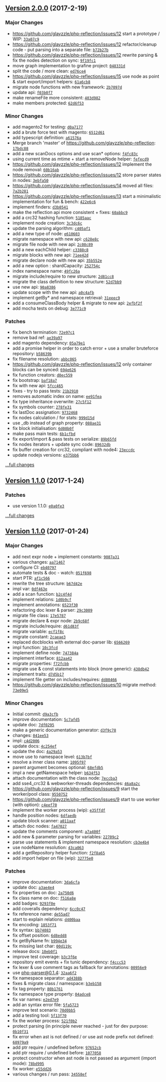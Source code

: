 ## [Version 2.0.0](https://github.com/glayzzle/php-reflection/releases/tag/v2.0.0) (2017-2-19)

### Major Changes

- https://github.com/glayzzle/php-reflection/issues/12 start a prototype / WIP: [`33a07c9`](https://github.com/glayzzle/php-reflection/commit/33a07c9)
- https://github.com/glayzzle/php-reflection/issues/12 refactor/cleanup code - put parsing into a separate file: [`b72b27b`](https://github.com/glayzzle/php-reflection/commit/b72b27b)
- https://github.com/glayzzle/php-reflection/issues/12 rewrite parsing & fix the nodes detection on sync: [`9f19fc1`](https://github.com/glayzzle/php-reflection/commit/9f19fc1)
- move graph implementation to grafine project: [`048331d`](https://github.com/glayzzle/php-reflection/commit/048331d)
- split the code / more clean: [`ed76ce4`](https://github.com/glayzzle/php-reflection/commit/ed76ce4)
- https://github.com/glayzzle/php-reflection/issues/15 use node as point & start export/import helpers: [`61a6cb8`](https://github.com/glayzzle/php-reflection/commit/61a6cb8)
- migrate node functions with new framework: [`2b7097d`](https://github.com/glayzzle/php-reflection/commit/2b7097d)
- update api: [`f03b0f7`](https://github.com/glayzzle/php-reflection/commit/f03b0f7)
- make renameFile more consistent: [`403d982`](https://github.com/glayzzle/php-reflection/commit/403d982)
- make members protected: [`62d6f53`](https://github.com/glayzzle/php-reflection/commit/62d6f53)

### Minor Changes

- add magento2 for testing: [`d0a7177`](https://github.com/glayzzle/php-reflection/commit/d0a7177)
- add a brute force test with magento: [`6512d61`](https://github.com/glayzzle/php-reflection/commit/6512d61)
- add typescript definition: [`a61576a`](https://github.com/glayzzle/php-reflection/commit/a61576a)
- Merge branch 'master' of https://github.com/glayzzle/php-reflection: [`17bdc88`](https://github.com/glayzzle/php-reflection/commit/17bdc88)
- add a new scanDocs options and use scan* options: [`f4fc83c`](https://github.com/glayzzle/php-reflection/commit/f4fc83c)
- using current time as mtime + start a removeNode helper: [`fefecd9`](https://github.com/glayzzle/php-reflection/commit/fefecd9)
- https://github.com/glayzzle/php-reflection/issues/12 implement the node removal: [`60b16ab`](https://github.com/glayzzle/php-reflection/commit/60b16ab)
- https://github.com/glayzzle/php-reflection/issues/12 store parser states in nodes: [`3ebfa50`](https://github.com/glayzzle/php-reflection/commit/3ebfa50)
- https://github.com/glayzzle/php-reflection/issues/14 moved all files: [`7a2b281`](https://github.com/glayzzle/php-reflection/commit/7a2b281)
- https://github.com/glayzzle/php-reflection/issues/13 start a minimalistic implementation for fun & bench: [`422e6c6`](https://github.com/glayzzle/php-reflection/commit/422e6c6)
- implement finders: [`d3b0541`](https://github.com/glayzzle/php-reflection/commit/d3b0541)
- make the reflection api more consistent + fixes: [`60abbc9`](https://github.com/glayzzle/php-reflection/commit/60abbc9)
- add a crc32 hashing function: [`5185aac`](https://github.com/glayzzle/php-reflection/commit/5185aac)
- implement node creation: [`3c3dc6c`](https://github.com/glayzzle/php-reflection/commit/3c3dc6c)
- update the parsing algorithm: [`c405af1`](https://github.com/glayzzle/php-reflection/commit/c405af1)
- add a new type of node: [`e610603`](https://github.com/glayzzle/php-reflection/commit/e610603)
- migrate namespace with new api: [`c628e8c`](https://github.com/glayzzle/php-reflection/commit/c628e8c)
- migrate file node with new api: [`2c08c89`](https://github.com/glayzzle/php-reflection/commit/2c08c89)
- add a new eachChild helper: [`c3388c8`](https://github.com/glayzzle/php-reflection/commit/c3388c8)
- migrate blocks with new api: [`71ee42d`](https://github.com/glayzzle/php-reflection/commit/71ee42d)
- migrate declare node with new api: [`35b552e`](https://github.com/glayzzle/php-reflection/commit/35b552e)
- add a new option : shardCapacity: [`252754c`](https://github.com/glayzzle/php-reflection/commit/252754c)
- index namespace name: [`49fc26a`](https://github.com/glayzzle/php-reflection/commit/49fc26a)
- migrate include/require to new structure: [`2d81cc8`](https://github.com/glayzzle/php-reflection/commit/2d81cc8)
- migrate the class definition to new structure: [`52d7bb9`](https://github.com/glayzzle/php-reflection/commit/52d7bb9)
- use new api: [`90a8386`](https://github.com/glayzzle/php-reflection/commit/90a8386)
- update scope with the new api: [`a0c4afb`](https://github.com/glayzzle/php-reflection/commit/a0c4afb)
- implement getBy* and namespace retrieval: [`31eeec9`](https://github.com/glayzzle/php-reflection/commit/31eeec9)
- add a consumeClassBody helper & migrate to new api: [`2efbf2f`](https://github.com/glayzzle/php-reflection/commit/2efbf2f)
- add mocha tests on debug: [`3e771c9`](https://github.com/glayzzle/php-reflection/commit/3e771c9)

### Patches

- fix bench termination: [`72e97c1`](https://github.com/glayzzle/php-reflection/commit/72e97c1)
- remove bad ref: [`ae39a97`](https://github.com/glayzzle/php-reflection/commit/ae39a97)
- add magento dependency: [`05a79e1`](https://github.com/glayzzle/php-reflection/commit/05a79e1)
- add a promise helper in order to catch error + use a smaller bruteforce repository: [`b58639b`](https://github.com/glayzzle/php-reflection/commit/b58639b)
- fix filename resolution: [`abbc065`](https://github.com/glayzzle/php-reflection/commit/abbc065)
- https://github.com/glayzzle/php-reflection/issues/12 only container blocks can be synced: [`694e626`](https://github.com/glayzzle/php-reflection/commit/694e626)
- fix function creators: [`d0ec559`](https://github.com/glayzzle/php-reflection/commit/d0ec559)
- fix bootstrap: [`baf18a7`](https://github.com/glayzzle/php-reflection/commit/baf18a7)
- fix with new api: [`5fcc465`](https://github.com/glayzzle/php-reflection/commit/5fcc465)
- fixes - try to pass tests: [`21b2910`](https://github.com/glayzzle/php-reflection/commit/21b2910)
- removes automatic index on name: [`ee91fea`](https://github.com/glayzzle/php-reflection/commit/ee91fea)
- fix type inheritance overwrite: [`27c5f12`](https://github.com/glayzzle/php-reflection/commit/27c5f12)
- fix symbols counter: [`278fe31`](https://github.com/glayzzle/php-reflection/commit/278fe31)
- fix lastDoc assignation: [`9732468`](https://github.com/glayzzle/php-reflection/commit/9732468)
- fix nodes calculation / for stats: [`999d15d`](https://github.com/glayzzle/php-reflection/commit/999d15d)
- use _db instead of graph property: [`088ae31`](https://github.com/glayzzle/php-reflection/commit/088ae31)
- fix block initialisation: [`6d08b0f`](https://github.com/glayzzle/php-reflection/commit/6d08b0f)
- make pass main tests: [`6b1cfbd`](https://github.com/glayzzle/php-reflection/commit/6b1cfbd)
- fix export/import & pass tests on serialize: [`89b65fd`](https://github.com/glayzzle/php-reflection/commit/89b65fd)
- fix nodes iterators + update sync code: [`89632db`](https://github.com/glayzzle/php-reflection/commit/89632db)
- fix buffer creation for crc32, compliant with node4: [`23eccdc`](https://github.com/glayzzle/php-reflection/commit/23eccdc)
- update nodejs versions: [`e375bb6`](https://github.com/glayzzle/php-reflection/commit/e375bb6)

[...full changes](https://github.com/glayzzle/php-reflection/compare/v1.1.0...v2.0.0)

## [Version 1.1.0](https://github.com/glayzzle/php-reflection/releases/tag/v1.1.0) (2017-1-24)

### Patches

- use version 1.1.0: [`e0a0fe3`](https://github.com/glayzzle/php-reflection/commit/e0a0fe3)

[...full changes](https://github.com/glayzzle/php-reflection/compare/v0.1.0...v1.1.0)

## [Version 1.1.0](https://github.com/glayzzle/php-reflection/releases/tag/v1.1.0) (2017-01-24)

### Major Changes

- add next expr node + implement constants: [`9087a31`](https://github.com/glayzzle/php-reflection/commit/9087a31)
- various changes: [`aa71467`](https://github.com/glayzzle/php-reflection/commit/aa71467)
- configure CI: [`eb40797`](https://github.com/glayzzle/php-reflection/commit/eb40797)
- automate tests & doc - watch: [`051f698`](https://github.com/glayzzle/php-reflection/commit/051f698)
- start PTR: [`af1c566`](https://github.com/glayzzle/php-reflection/commit/af1c566)
- rewrite the tree structure: [`b67d42e`](https://github.com/glayzzle/php-reflection/commit/b67d42e)
- impl var: [`0df463e`](https://github.com/glayzzle/php-reflection/commit/0df463e)
- add a scan function: [`b2c4f4d`](https://github.com/glayzzle/php-reflection/commit/b2c4f4d)
- implement relations: [`1d0b9cf`](https://github.com/glayzzle/php-reflection/commit/1d0b9cf)
- implement annotations: [`6523f30`](https://github.com/glayzzle/php-reflection/commit/6523f30)
- refactoring doc lexer & parser: [`29c3009`](https://github.com/glayzzle/php-reflection/commit/29c3009)
- migrate file class: [`17e5787`](https://github.com/glayzzle/php-reflection/commit/17e5787)
- migrate declare & expr node: [`2b9c68f`](https://github.com/glayzzle/php-reflection/commit/2b9c68f)
- migrate include/require: [`d61d83f`](https://github.com/glayzzle/php-reflection/commit/d61d83f)
- migrate variable: [`ecf1f8c`](https://github.com/glayzzle/php-reflection/commit/ecf1f8c)
- migrate constant: [`2caeae3`](https://github.com/glayzzle/php-reflection/commit/2caeae3)
- replaced docblocks with external doc-parser lib: [`6566269`](https://github.com/glayzzle/php-reflection/commit/6566269)
- impl function: [`10c3fcd`](https://github.com/glayzzle/php-reflection/commit/10c3fcd)
- implement define node: [`747384a`](https://github.com/glayzzle/php-reflection/commit/747384a)
- implement interface: [`812aa42`](https://github.com/glayzzle/php-reflection/commit/812aa42)
- migrate properties: [`f72fcbb`](https://github.com/glayzzle/php-reflection/commit/f72fcbb)
- migrate use & const statements into block (more generic): [`438db42`](https://github.com/glayzzle/php-reflection/commit/438db42)
- implement traits: [`d7d5b17`](https://github.com/glayzzle/php-reflection/commit/d7d5b17)
- implement file getter on includes/requires: [`dd80466`](https://github.com/glayzzle/php-reflection/commit/dd80466)
- https://github.com/glayzzle/php-reflection/issues/10 migrate method: [`73e09e5`](https://github.com/glayzzle/php-reflection/commit/73e09e5)

### Minor Changes

- Initial commit: [`d9a3cfb`](https://github.com/glayzzle/php-reflection/commit/d9a3cfb)
- improve documentation: [`5c7afd5`](https://github.com/glayzzle/php-reflection/commit/5c7afd5)
- update doc: [`7df0295`](https://github.com/glayzzle/php-reflection/commit/7df0295)
- make a generic documentation generator: [`d3f9c78`](https://github.com/glayzzle/php-reflection/commit/d3f9c78)
- changes: [`041ee53`](https://github.com/glayzzle/php-reflection/commit/041ee53)
- impl: [`c4d2006`](https://github.com/glayzzle/php-reflection/commit/c4d2006)
- update docs: [`4c254ef`](https://github.com/glayzzle/php-reflection/commit/4c254ef)
- update the doc: [`4a29a53`](https://github.com/glayzzle/php-reflection/commit/4a29a53)
- move use to namespace level: [`613b7bf`](https://github.com/glayzzle/php-reflection/commit/613b7bf)
- resolve a inner class name: [`1095f97`](https://github.com/glayzzle/php-reflection/commit/1095f97)
- parent argument becomes optional: [`68efdb5`](https://github.com/glayzzle/php-reflection/commit/68efdb5)
- impl a new getNamespace helper: [`b634f53`](https://github.com/glayzzle/php-reflection/commit/b634f53)
- attach documentation with the class node: [`7eccba3`](https://github.com/glayzzle/php-reflection/commit/7eccba3)
- add sse4_crc32 & webworker-threads dependencies: [`46a8a2c`](https://github.com/glayzzle/php-reflection/commit/46a8a2c)
- https://github.com/glayzzle/php-reflection/issues/9 start the worker/pool class: [`9550752`](https://github.com/glayzzle/php-reflection/commit/9550752)
- https://github.com/glayzzle/php-reflection/issues/9 start to use worker (with option): [`c4eef70`](https://github.com/glayzzle/php-reflection/commit/c4eef70)
- implement the worker process (wip): [`e35ffdf`](https://github.com/glayzzle/php-reflection/commit/e35ffdf)
- handle position nodes: [`6dfaedb`](https://github.com/glayzzle/php-reflection/commit/6dfaedb)
- update block scanner: [`a011aaf`](https://github.com/glayzzle/php-reflection/commit/a011aaf)
- attach doc nodes: [`fa47027`](https://github.com/glayzzle/php-reflection/commit/fa47027)
- update the comments component: [`a7a400f`](https://github.com/glayzzle/php-reflection/commit/a7a400f)
- add new & parameter parsing for variables: [`22709c2`](https://github.com/glayzzle/php-reflection/commit/22709c2)
- parse use statements & implement namespace resolution: [`cb3e4b4`](https://github.com/glayzzle/php-reflection/commit/cb3e4b4)
- use nodeName resolution: [`43ca063`](https://github.com/glayzzle/php-reflection/commit/43ca063)
- add a getRepository helper function: [`f2f8a65`](https://github.com/glayzzle/php-reflection/commit/f2f8a65)
- add import helper on file (wip): [`32775e0`](https://github.com/glayzzle/php-reflection/commit/32775e0)

### Patches

- improve documentation: [`3da6cfa`](https://github.com/glayzzle/php-reflection/commit/3da6cfa)
- update doc: [`a3ae4e4`](https://github.com/glayzzle/php-reflection/commit/a3ae4e4)
- fix properties on doc: [`2a750d6`](https://github.com/glayzzle/php-reflection/commit/2a750d6)
- fix class name on doc: [`f516a8e`](https://github.com/glayzzle/php-reflection/commit/f516a8e)
- add badges: [`9293f0e`](https://github.com/glayzzle/php-reflection/commit/9293f0e)
- add coveralls dependency: [`6cc0c47`](https://github.com/glayzzle/php-reflection/commit/6cc0c47)
- fix reference name: [`de55ad7`](https://github.com/glayzzle/php-reflection/commit/de55ad7)
- start to explain relations: [`d400baa`](https://github.com/glayzzle/php-reflection/commit/d400baa)
- fix encoding: [`1853f71`](https://github.com/glayzzle/php-reflection/commit/1853f71)
- fix syntax: [`bb74083`](https://github.com/glayzzle/php-reflection/commit/bb74083)
- fix offset position: [`6d8edd8`](https://github.com/glayzzle/php-reflection/commit/6d8edd8)
- fix getByName fn: [`b994e34`](https://github.com/glayzzle/php-reflection/commit/b994e34)
- fix missing last char: [`00d119c`](https://github.com/glayzzle/php-reflection/commit/00d119c)
- release docs: [`10eb0f1`](https://github.com/glayzzle/php-reflection/commit/10eb0f1)
- improve test coverage: [`b3c3f6e`](https://github.com/glayzzle/php-reflection/commit/b3c3f6e)
- repository emit events + fix tunic dependency: [`f4ccc53`](https://github.com/glayzzle/php-reflection/commit/f4ccc53)
- fix lexer & use comment tags as fallback for annotations: [`00956e9`](https://github.com/glayzzle/php-reflection/commit/00956e9)
- use php-parser@0.1.4: [`32aa6f2`](https://github.com/glayzzle/php-reflection/commit/32aa6f2)
- fix namespace separator: [`ad4388b`](https://github.com/glayzzle/php-reflection/commit/ad4388b)
- fixes & migrate class / namespace: [`b3eb158`](https://github.com/glayzzle/php-reflection/commit/b3eb158)
- fix tag property: [`80b1761`](https://github.com/glayzzle/php-reflection/commit/80b1761)
- fix namespace type property: [`04adce8`](https://github.com/glayzzle/php-reflection/commit/04adce8)
- fix var names: [`e2ed7e9`](https://github.com/glayzzle/php-reflection/commit/e2ed7e9)
- add an syntax error file: [`5fa5723`](https://github.com/glayzzle/php-reflection/commit/5fa5723)
- improve test scenario: [`70d0bb5`](https://github.com/glayzzle/php-reflection/commit/70d0bb5)
- add a testing tool: [`5f13f70`](https://github.com/glayzzle/php-reflection/commit/5f13f70)
- fix the worker process: [`521f0b2`](https://github.com/glayzzle/php-reflection/commit/521f0b2)
- protect parsing (in principle never reached - just for dev purpose: [`0b10f31`](https://github.com/glayzzle/php-reflection/commit/0b10f31)
- fix error when ast is not defined / or use ast node prefix not defined: [`68979a9`](https://github.com/glayzzle/php-reflection/commit/68979a9)
- add ptr require / undefined before: [`97652cb`](https://github.com/glayzzle/php-reflection/commit/97652cb)
- add ptr require / undefined before: [`1077058`](https://github.com/glayzzle/php-reflection/commit/1077058)
- protect constructor when ast node is not passed as argument (import mode): [`78bd995`](https://github.com/glayzzle/php-reflection/commit/78bd995)
- fix worker: [`e55dd26`](https://github.com/glayzzle/php-reflection/commit/e55dd26)
- various changes / run pass: [`34558ef`](https://github.com/glayzzle/php-reflection/commit/34558ef)
